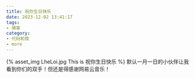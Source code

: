 ```yaml
---
title: 祝你生日快乐
date: 2023-12-02 13:41:17
tags:
- 博客
category:
- 代码和我
- more
---
```

{% asset_img LheLoi.jpg This is 祝你生日快乐 %}
默认一月一日的小伙伴让我看到你们的双手！但还是得感谢网易云音乐！
